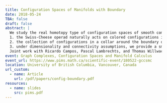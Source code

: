 ```yaml
---
title: Configuration Spaces of Manifolds with Boundary
date: 2018-05-24
TBA: false
draft: false
abstract: |
  We study the real homotopy type of configuration spaces of smooth compact manifolds with boundary. We built combinatorial model based on graph complexes for these configuration spaces. We have three different approaches:
  1. the Swiss-Cheese operad naturally acts on colored configurations in the manifold, and we build models using Willwacher's graphical model for this operad;
  2. the collection of configurations in a collar around the boundary of the manifold is naturally endowed with a homotopy associative algebra structure, by gluing, which naturally acts on the collection of configurations of the whole manifold, and we build models for this action;
  3. under dimensionality and connectivity assumptions, we provide a small model inspired by the Lambrechts--Stanley model for configuration spaces of closed manifolds.
  Joint work with Ricardo Campos, Pascal Lambrechts, and Thomas Willwacher)
event: Graph Complexes, Configuration Spaces and Manifold Calculus
event_url: https://www.pims.math.ca/scientific-event/180522-gccsmc
location: University of British Columbia, Vancouver, Canada
url_custom:
  - name: Article
    url: /pdf/papers/config-boundary.pdf
resources:
  - name: slides
    src: pims.pdf
---
```


